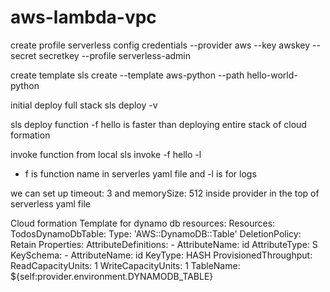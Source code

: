 # aws-lambda-vpc

create profile
serverless config credentials --provider aws --key awskey --secret secretkey --profile serverless-admin

create template
sls create --template aws-python --path hello-world-python

initial deploy full stack
sls deploy -v

sls deploy function -f hello  is faster than deploying entire stack of cloud formation

invoke function from local
sls invoke -f hello -l
- f is function name in serverles yaml file
and -l is for logs


we can set up timeout: 3 and memorySize: 512 inside provider in the top of serverless yaml file


Cloud formation Template for dynamo db
resources:
  Resources:
    TodosDynamoDbTable:
      Type: 'AWS::DynamoDB::Table'
      DeletionPolicy: Retain
      Properties:
        AttributeDefinitions:
          -
            AttributeName: id
            AttributeType: S
        KeySchema:
          -
            AttributeName: id
            KeyType: HASH
        ProvisionedThroughput:
          ReadCapacityUnits: 1
          WriteCapacityUnits: 1
        TableName: ${self:provider.environment.DYNAMODB_TABLE}
 
